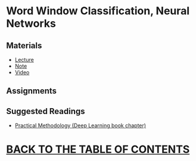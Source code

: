 # Word Window Classification, Neural Networks

## Materials

* [Lecture]()
* [Note]()
* [Video](https://www.youtube.com/watch?v=fyqm8fRDgl0&list=PLoROMvodv4rOhcuXMZkNm7j3fVwBBY42z&index=9)

## Assignments

## Suggested Readings

* [Practical Methodology (Deep Learning book chapter)](https://www.deeplearningbook.org/contents/guidelines.html)

# [BACK TO THE TABLE OF CONTENTS](https://github.com/robertlakatos/natural-language-processing/blob/master/README.md)